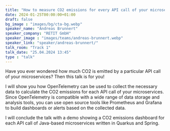 ```yaml
---
title: "How to measure CO2 emissions for every API call of your microservices 🇬🇧"
date: 2024-01-25T00:00:00+01:00
draft: false
bg_image : "images/bg/cta-bg.webp"
speaker_name: "Andreas Brunnert"
speaker_company: "RETIT GmbH"
speaker_image : "images/teams/andreas-brunnert.webp"
speaker_link: "speaker/andreas-brunnert/"
talk_room: "Track 1"
talk_date: "25.04.2024 13:45"
type : "talk"
---
```


Have you ever wondered how much CO2 is emitted by a particular API call of your microservices?
Then this talk is for you!

I will show you how OpenTelemetry can be used to collect the necessary data to calculate the CO2 emissions for each API call of your microservices. Since OpenTelemetry is compatible with a wide range of data storage and analysis tools, you can use open source tools like Prometheus and Grafana to build dashboards or alerts based on the collected data.

I will conclude the talk with a demo showing a CO2 emissions dashboard for each API call of Java-based microservices written in Quarkus and Spring.
